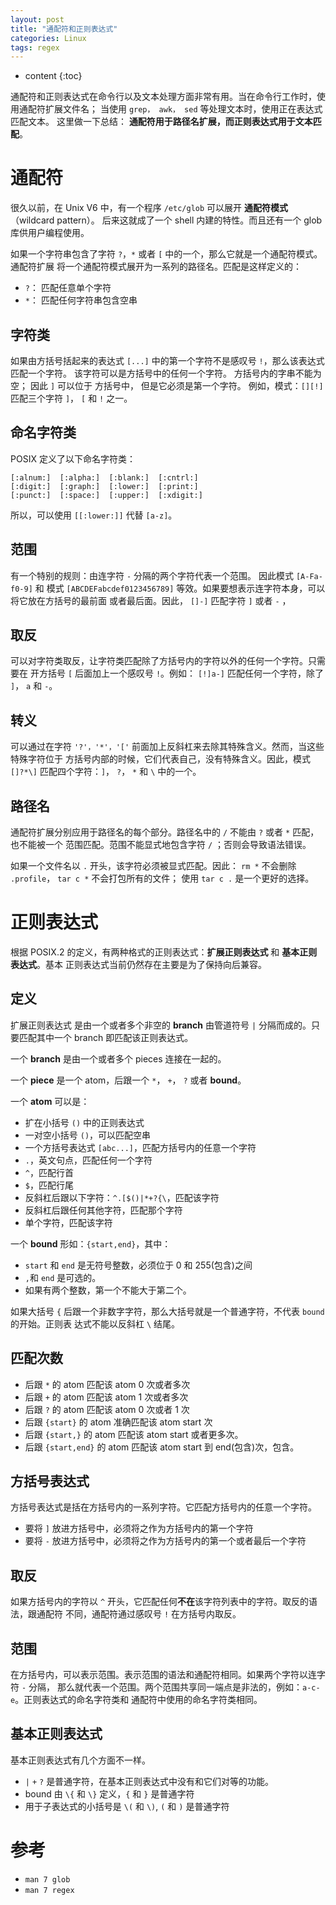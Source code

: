 ```yaml
---
layout: post
title: "通配符和正则表达式"
categories: Linux
tags: regex
---
```


* content
{:toc}

通配符和正则表达式在命令行以及文本处理方面非常有用。当在命令行工作时，使用通配符扩展文件名；
当使用 `grep， awk， sed` 等处理文本时，使用正在表达式匹配文本。 这里做一下总结：
**通配符用于路径名扩展，而正则表达式用于文本匹配**。




通配符
=====
很久以前，在 Unix V6 中，有一个程序 `/etc/glob` 可以展开 **通配符模式**（wildcard pattern）。
后来这就成了一个 shell 内建的特性。而且还有一个 glob 库供用户编程使用。

如果一个字符串包含了字符 `?`，`*` 或者 `[` 中的一个，那么它就是一个通配符模式。通配符扩展
将一个通配符模式展开为一系列的路径名。匹配是这样定义的：

+ `?`： 匹配任意单个字符
+ `*`： 匹配任何字符串包含空串

字符类
-----
如果由方括号括起来的表达式 `[...]` 中的第一个字符不是感叹号 `!`，那么该表达式匹配一个字符。
该字符可以是方括号中的任何一个字符。 方括号内的字串不能为空； 因此 `]` 可以位于 方括号中，
但是它必须是第一个字符。 例如，模式：`[][!]` 匹配三个字符 `]`， `[` 和 `!` 之一。

命名字符类
---------
POSIX 定义了以下命名字符类：

    [:alnum:]  [:alpha:]  [:blank:]  [:cntrl:]
    [:digit:]  [:graph:]  [:lower:]  [:print:]
    [:punct:]  [:space:]  [:upper:]  [:xdigit:]
    
所以，可以使用 `[[:lower:]]` 代替 `[a-z]`。


范围
----
有一个特别的规则：由连字符 `-` 分隔的两个字符代表一个范围。 因此模式 `[A-Fa-f0-9]` 和
模式 `[ABCDEFabcdef0123456789]` 等效。如果要想表示连字符本身，可以将它放在方括号的最前面
或者最后面。因此， `[]-]` 匹配字符 `]` 或者 `-` ，

取反
-----
可以对字符类取反，让字符类匹配除了方括号内的字符以外的任何一个字符。只需要在 开方括号 `[` 
后面加上一个感叹号 `!`。例如： `[!]a-]` 匹配任何一个字符，除了 `]`， `a` 和 `-`。

转义
----
可以通过在字符 `'?'，'*'，'['` 前面加上反斜杠来去除其特殊含义。然而，当这些特殊字符位于
方括号内部的时候，它们代表自己，没有特殊含义。因此，模式 `[]?*\]` 匹配四个字符：`]`， 
`?`， `*` 和 `\` 中的一个。

路径名
-----
通配符扩展分别应用于路径名的每个部分。路径名中的 `/` 不能由 `?` 或者 `*` 匹配，也不能被一个
范围匹配。范围不能显式地包含字符 `/` ；否则会导致语法错误。

如果一个文件名以 `.` 开头，该字符必须被显式匹配。因此： `rm *` 不会删除 `.profile`，
`tar c *` 不会打包所有的文件； 使用 `tar c .` 是一个更好的选择。

正则表达式
=========
根据 POSIX.2 的定义，有两种格式的正则表达式：**扩展正则表达式** 和 **基本正则表达式**。基本
正则表达式当前仍然存在主要是为了保持向后兼容。

定义
---
扩展正则表达式 是由一个或者多个非空的 **branch** 由管道符号 `|` 分隔而成的。只要匹配其中一个
branch 即匹配该正则表达式。

一个 **branch** 是由一个或者多个 pieces 连接在一起的。

一个 **piece** 是一个 atom，后跟一个 `*`， `+`， `?` 或者 **bound**。

一个 **atom** 可以是： 

+ 扩在小括号 `()` 中的正则表达式
+ 一对空小括号 `()`，可以匹配空串
+ 一个方括号表达式 `[abc...]`，匹配方括号内的任意一个字符
+ `.`，英文句点，匹配任何一个字符
+ `^`，匹配行首
+ `$`，匹配行尾
+ 反斜杠后跟以下字符：`^.[$()|*+?{\`，匹配该字符
+ 反斜杠后跟任何其他字符，匹配那个字符
+ 单个字符，匹配该字符

一个 **bound** 形如：`{start,end}`，其中：

+ `start` 和 `end` 是无符号整数，必须位于 0 和 255(包含)之间
+ `,`和 `end` 是可选的。
+ 如果有两个整数，第一个不能大于第二个。

如果大括号 `{` 后跟一个非数字字符，那么大括号就是一个普通字符，不代表 `bound` 的开始。正则表
达式不能以反斜杠 `\` 结尾。

匹配次数
-------
+ 后跟 `*` 的 atom 匹配该 atom 0 次或者多次
+ 后跟 `+` 的 atom 匹配该 atom 1 次或者多次
+ 后跟 `?` 的 atom 匹配该 atom 0 次或者 1 次
+ 后跟 `{start}` 的 atom 准确匹配该 atom start 次
+ 后跟 `{start,}` 的 atom 匹配该 atom start 或者更多次。
+ 后跟 `{start,end}` 的 atom 匹配该 atom start 到 end(包含)次，包含。

方括号表达式
-----------
方括号表达式是括在方括号内的一系列字符。它匹配方括号内的任意一个字符。

+ 要将 `]` 放进方括号中，必须将之作为方括号内的第一个字符
+ 要将 `-` 放进方括号中，必须将之作为方括号内的第一个或者最后一个字符

取反
----
如果方括号内的字符以 `^` 开头，它匹配任何**不在**该字符列表中的字符。取反的语法，跟通配符
不同，通配符通过感叹号 `!` 在方括号内取反。

范围
----
在方括号内，可以表示范围。表示范围的语法和通配符相同。如果两个字符以连字符 `-` 分隔，
那么就代表一个范围。两个范围共享同一端点是非法的，例如：`a-c-e`。正则表达式的命名字符类和
通配符中使用的命名字符类相同。

基本正则表达式
--------------
基本正则表达式有几个方面不一样。

+ `|` `+` `?` 是普通字符，在基本正则表达式中没有和它们对等的功能。
+ bound 由 `\{` 和 `\}` 定义，`{` 和 `}` 是普通字符
+ 用于子表达式的小括号是 `\(` 和 `\)`, `(` 和 `)` 是普通字符

参考
====
+ `man 7 glob`
+ `man 7 regex`